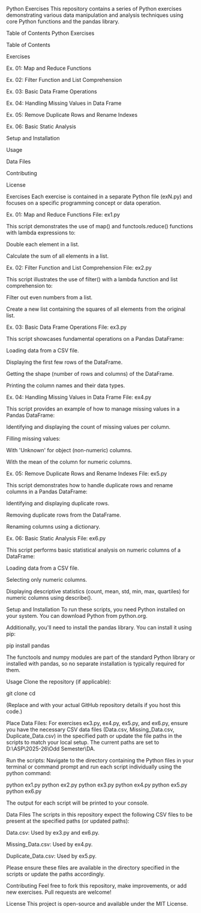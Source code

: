 Python Exercises
This repository contains a series of Python exercises demonstrating various data manipulation and analysis techniques using core Python functions and the pandas library.

Table of Contents
Python Exercises

Table of Contents

Exercises

Ex. 01: Map and Reduce Functions

Ex. 02: Filter Function and List Comprehension

Ex. 03: Basic Data Frame Operations

Ex. 04: Handling Missing Values in Data Frame

Ex. 05: Remove Duplicate Rows and Rename Indexes

Ex. 06: Basic Static Analysis

Setup and Installation

Usage

Data Files

Contributing

License

Exercises
Each exercise is contained in a separate Python file (exN.py) and focuses on a specific programming concept or data operation.

Ex. 01: Map and Reduce Functions
File: ex1.py

This script demonstrates the use of map() and functools.reduce() functions with lambda expressions to:

Double each element in a list.

Calculate the sum of all elements in a list.

Ex. 02: Filter Function and List Comprehension
File: ex2.py

This script illustrates the use of filter() with a lambda function and list comprehension to:

Filter out even numbers from a list.

Create a new list containing the squares of all elements from the original list.

Ex. 03: Basic Data Frame Operations
File: ex3.py

This script showcases fundamental operations on a Pandas DataFrame:

Loading data from a CSV file.

Displaying the first few rows of the DataFrame.

Getting the shape (number of rows and columns) of the DataFrame.

Printing the column names and their data types.

Ex. 04: Handling Missing Values in Data Frame
File: ex4.py

This script provides an example of how to manage missing values in a Pandas DataFrame:

Identifying and displaying the count of missing values per column.

Filling missing values:

With 'Unknown' for object (non-numeric) columns.

With the mean of the column for numeric columns.

Ex. 05: Remove Duplicate Rows and Rename Indexes
File: ex5.py

This script demonstrates how to handle duplicate rows and rename columns in a Pandas DataFrame:

Identifying and displaying duplicate rows.

Removing duplicate rows from the DataFrame.

Renaming columns using a dictionary.

Ex. 06: Basic Static Analysis
File: ex6.py

This script performs basic statistical analysis on numeric columns of a DataFrame:

Loading data from a CSV file.

Selecting only numeric columns.

Displaying descriptive statistics (count, mean, std, min, max, quartiles) for numeric columns using describe().

Setup and Installation
To run these scripts, you need Python installed on your system. You can download Python from python.org.

Additionally, you'll need to install the pandas library. You can install it using pip:

pip install pandas

The functools and numpy modules are part of the standard Python library or installed with pandas, so no separate installation is typically required for them.

Usage
Clone the repository (if applicable):

git clone <repository-url>
cd <repository-name>

(Replace <repository-url> and <repository-name> with your actual GitHub repository details if you host this code.)

Place Data Files:
For exercises ex3.py, ex4.py, ex5.py, and ex6.py, ensure you have the necessary CSV data files (Data.csv, Missing_Data.csv, Duplicate_Data.csv) in the specified path or update the file paths in the scripts to match your local setup. The current paths are set to D:\ASP\2025-26\Odd Semester\DA\.

Run the scripts:
Navigate to the directory containing the Python files in your terminal or command prompt and run each script individually using the python command:

python ex1.py
python ex2.py
python ex3.py
python ex4.py
python ex5.py
python ex6.py

The output for each script will be printed to your console.

Data Files
The scripts in this repository expect the following CSV files to be present at the specified paths (or updated paths):

Data.csv: Used by ex3.py and ex6.py.

Missing_Data.csv: Used by ex4.py.

Duplicate_Data.csv: Used by ex5.py.

Please ensure these files are available in the directory specified in the scripts or update the paths accordingly.

Contributing
Feel free to fork this repository, make improvements, or add new exercises. Pull requests are welcome!

License
This project is open-source and available under the MIT License.
